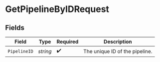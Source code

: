 # GetPipelineByIDRequest


## Fields

| Field                          | Type                           | Required                       | Description                    |
| ------------------------------ | ------------------------------ | ------------------------------ | ------------------------------ |
| `PipelineID`                   | *string*                       | :heavy_check_mark:             | The unique ID of the pipeline. |